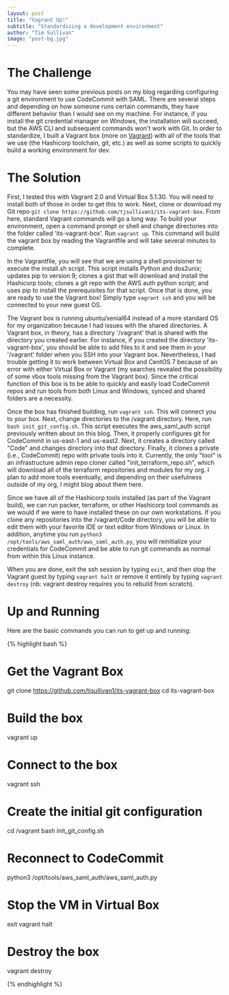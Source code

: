 ```yaml
---
layout: post
title: "Vagrant Up!"
subtitle: "Standardizing a development environment"
author: "Tim Sullivan"
image: "post-bg.jpg"
---
```


# The Challenge

You may have seen some previous posts on my blog regarding configuring a git environment to use CodeCommit with SAML. There are several steps and depending on how someone runs certain commands, they have different behavior than I would see on my machine. For instance, if you install the git credential manager on Windows, the installation will succeed, but the AWS CLI and subsequent commands won't work with Git. In order to standardize, I built a Vagrant box (more on [Vagrant](https://vagrantup.com)) with all of the tools that we use (the Hashicorp toolchain, git, etc.)  as well as some scripts to quickly build a working environment for dev.

# The Solution

First, I tested this with Vagrant 2.0 and Virtual Box 5.1.30. You will need to install both of those in order to get this to work. Next, clone or download my Git repo `git clone https://github.com/tjsullivan1/its-vagrant-box`. From here, standard Vagrant commands will go a long way. To build your environment, open a command prompt or shell and change directories into the folder called 'its-vagrant-box'. Run `vagrant up`. This command will build the vagrant box by reading the Vagrantfile and will take several minutes to complete.

In the Vagrantfile, you will see that we are using a shell provisioner to execute the install.sh script. This script installs Python and dos2unix; updates pip to version 9; clones a gist that will download and install the Hashicorp tools; clones a git repo with the AWS auth python script; and uses pip to install the prerequisites for that script. Once that is done, you are ready to use the Vagrant box! Simply type `vagrant ssh` and you will be connected to your new guest OS.

The Vagrant box is running ubuntu/xenial64 instead of a more standard OS for my organization because I had issues with the shared directories. A Vagrant box, in theory,  has a directory '/vagrant' that is shared with the directory you created earlier. For instance, if you created the directory 'its-vagrant-box', you should be able to add files to it and see them in your '/vagrant' folder when you SSH into your Vagrant box. Nevertheless, I had trouble getting it to work between Virtual Box and CentOS 7 because of an error with either Virtual Box or Vagrant (my searches revealed the possibility of some vbox tools missing from the Vagrant box). Since the critical function of this box is to be able to quickly and easily load CodeCommit repos and run tools from both Linux and Windows, synced and shared folders are a necessity.

Once the box has finished building, run `vagrant ssh`. This will connect you to your box. Next, change directories to the /vagrant directory. Here, run `bash init_git_config.sh`. This script executes the aws_saml_auth script previously written about on this blog. Then, it properly configures git for CodeCommit in us-east-1 and us-east2. Next, it creates a directory called "Code" and changes directory into that directory. Finally, it clones a private (i.e., CodeCommit) repo with private tools into it. Currently, the only "tool" is an infrastructure admin repo cloner called "init_terraform_repo.sh", which will download all of the terraform repositories and modules for my org. I plan to add more tools eventually, and depending on their usefulness outside of my org, I might blog about them here.

Since we have all of the Hashicorp tools installed (as part of the Vagrant build), we can run packer, terraform, or other Hashicorp tool commands as we would if we were to have installed these on our own workstations. If you clone any repositories into the /vagrant/Code directory, you will be able to edit them with your favorite IDE or text editor from Windows or Linux. In addition, anytime you run `python3 /opt/tools/aws_saml_auth/aws_saml_auth.py`, you will reinitialize your credentials for CodeCommit and be able to run git commands as normal from within this Linux instance.

When you are done, exit the ssh session by typing `exit`, and then stop the Vagrant guest by typing `vagrant halt` or remove it entirely by typing `vagrant destroy` (nb: vagrant destroy requires you to rebuild from scratch).


# Up and Running

Here are the basic commands you can run to get up and running:

{% highlight bash %}
# Get the Vagrant Box
git clone https://github.com/tjsullivan1/its-vagrant-box
cd its-vagrant-box

# Build the box
vagrant up

# Connect to the box
vagrant ssh

# Create the initial git configuration
cd /vagrant
bash init_git_config.sh

# Reconnect to CodeCommit
python3 /opt/tools/aws_saml_auth/aws_saml_auth.py

# Stop the VM in Virtual Box
exit
vagrant halt

# Destroy the box
vagrant destroy

{% endhighlight %}

